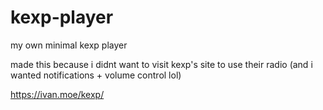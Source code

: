 # kexp-player
my own minimal kexp player


made this because i didnt want to visit kexp's site to use their radio (and i wanted notifications + volume control lol)


https://ivan.moe/kexp/
